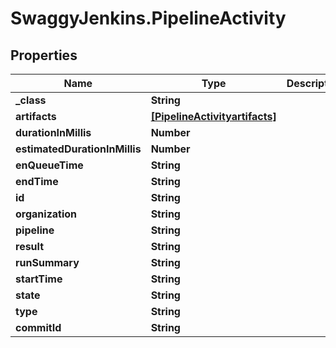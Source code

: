 # SwaggyJenkins.PipelineActivity

## Properties
Name | Type | Description | Notes
------------ | ------------- | ------------- | -------------
**_class** | **String** |  | [optional] 
**artifacts** | [**[PipelineActivityartifacts]**](PipelineActivityartifacts.md) |  | [optional] 
**durationInMillis** | **Number** |  | [optional] 
**estimatedDurationInMillis** | **Number** |  | [optional] 
**enQueueTime** | **String** |  | [optional] 
**endTime** | **String** |  | [optional] 
**id** | **String** |  | [optional] 
**organization** | **String** |  | [optional] 
**pipeline** | **String** |  | [optional] 
**result** | **String** |  | [optional] 
**runSummary** | **String** |  | [optional] 
**startTime** | **String** |  | [optional] 
**state** | **String** |  | [optional] 
**type** | **String** |  | [optional] 
**commitId** | **String** |  | [optional] 


